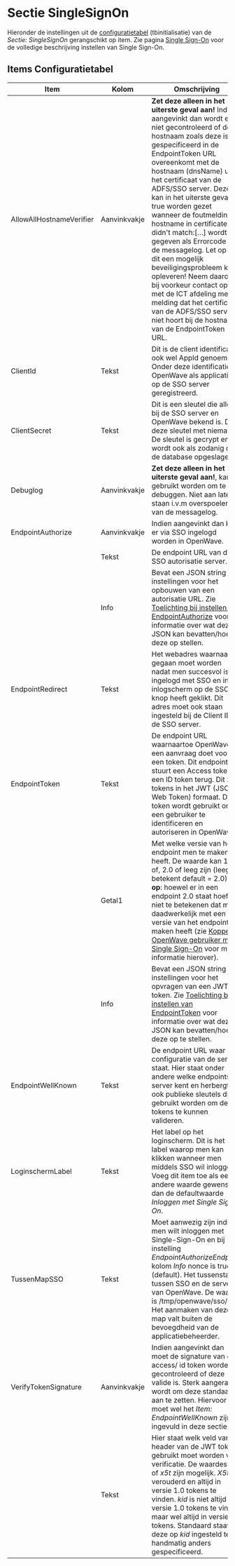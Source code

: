 # Sectie SingleSignOn

Hieronder de instellingen uit de [configuratietabel](/docs/instellen_inrichten/configuratie.md) (tbinitialisatie) van de _Sectie: SingleSignOn_ gerangschikt op item. Zie pagina [Single Sign-On](/docs/instellen_inrichten/singlesignon.md) voor de volledige beschrijving instellen van Single Sign-On.

## Items Configuratietabel

| Item                     | Kolom        | Omschrijving                                                               |
|--------------------------|--------------|----------------------------------------------------------------------------|
| AllowAllHostnameVerifier | Aanvinkvakje | **Zet deze alleen in het uiterste geval aan!** Indien aangevinkt dan wordt er niet gecontroleerd of de hostnaam zoals deze is gespecificeerd in de EndpointToken URL overeenkomt met de hostnaam (dnsName) uit het certificaat van de ADFS/SSO server. Deze kan in het uiterste geval op true worden gezet wanneer de foutmelding: hostname in certificate didn't match:[…] wordt gegeven als Errorcode in de messagelog. Let op dat dit een mogelijk beveiligingsprobleem kan opleveren! Neem daarom bij voorkeur contact op met de ICT afdeling met de melding dat het certificaat van de ADFS/SSO server niet hoort bij de hostnaam van de EndpointToken URL. |
| ClientId                 | Tekst        | Dit is de client identificatie, ook wel AppId genoemd. Onder deze identificatie is OpenWave als applicatie op de SSO server geregistreerd. |
| ClientSecret             | Tekst        | Dit is een sleutel die alleen bij de SSO server en OpenWave bekend is. Deel deze sleutel met niemand! De sleutel is gecrypt en wordt ook als zodanig op de database opgeslagen. |
| Debuglog                 | Aanvinkvakje | **Zet deze alleen in het uiterste geval aan!**, kan gebruikt worden om te debuggen. Niet aan laten staan i.v.m overspoelen van de messagelog. |
| EndpointAuthorize        | Aanvinkvakje | Indien aangevinkt dan kan er via SSO ingelogd worden in OpenWave.          |
|                          | Tekst        | De endpoint URL van de SSO autorisatie server.                             |
|                          | Info         | Bevat een JSON string met instellingen voor het opbouwen van een autorisatie URL. Zie [Toelichting bij instellen van EndpointAuthorize](/docs/instellen_inrichten/singlesignon#toelichting_bij_instellen_van_endpointauthorize.md) voor informatie over wat deze JSON kan bevatten/hoe deze op stellen. |
| EndpointRedirect         | Tekst        | Het webadres waarnaartoe gegaan moet worden nadat men succesvol is ingelogd met SSO en in het inlogscherm op de SSO knop heeft geklikt. Dit adres moet ook staan ingesteld bij de Client ID op de SSO server. |
| EndpointToken            | Tekst        | De endpoint URL waarnaartoe OpenWave een aanvraag doet voor een token. Dit endpoint stuurt een Access token en een ID token terug. Dit zijn tokens in het JWT (JSON Web Token) formaat. Dit token wordt gebruikt om een gebruiker te identificeren en autoriseren in OpenWave. |
|                          | Getal1       | Met welke versie van het endpoint men te maken heeft. De waarde kan 1.0 of, 2.0 of leeg zijn (leeg betekent default = 2.0). **Let op**: hoewel er in een endpoint 2.0 staat hoeft dit niet te betekenen dat men daadwerkelijk met een 2.0 versie van het endpoint te maken heeft (zie [Koppeling OpenWave gebruiker met Single Sign-On](/docs/instellen_inrichten/singlesignon#koppeling_openwave_gebruiker_met_single_sign_on.md) voor meer informatie hierover). |
|                          | Info         | Bevat een JSON string met instellingen voor het opvragen van een JWT token. Zie [Toelichting bij instellen van EndpointToken](/docs/instellen_inrichten/singlesignon#toelichting_bij_instellen_van_endpointtoken.md) voor informatie over wat deze JSON kan bevatten/hoe deze op te stellen. |
| EndpointWellKnown        | Tekst        | De endpoint URL waar de configuratie van de server staat. Hier staat onder andere welke endpoints de server kent en herbergt ook publieke sleutels die gebruikt worden om de tokens te kunnen valideren. |
| LoginschermLabel         | Tekst        | Het label op het loginscherm. Dit is het label waarop men kan klikken wanneer men middels SSO wil inloggen. Voeg dit item toe als een andere waarde gewenst is dan de defaultwaarde _Inloggen met Single Sign On_. |
| TussenMapSSO             | Tekst        | Moet aanwezig zijn indien men wilt inloggen met Single-Sign-On en bij instelling _EndpointAuthorizeEndpoint_ kolom _Info_ nonce is true (default). Het tussenstation tussen SSO en de server van OpenWave. De waarde is /tmp/openwave/sso/. Het aanmaken van deze map valt buiten de bevoegdheid van de applicatiebeheerder. |
| VerifyTokenSignature     | Aanvinkvakje | Indien aangevinkt dan moet de signature van een access/ id token worden gecontroleerd of deze valide is. Sterk aangeraden wordt om deze standaard aan te zetten. Hiervoor moet wel het _Item: EndpointWellKnown_ zijn ingevuld in deze sectie. |
|                          | Tekst        | Hier staat welk veld van de header van de JWT token gebruikt moet worden voor verificatie. De waardes _kid_ of _x5t_ zijn mogelijk. _X5t_ is verouderd en altijd in versie 1.0 tokens te vinden. _kid_ is niet altijd in versie 1.0 tokens te vinden maar wel altijd in versie 2 tokens. Standaard staat deze op _kid_ ingesteld tenzij handmatig anders gespecificeerd. |
